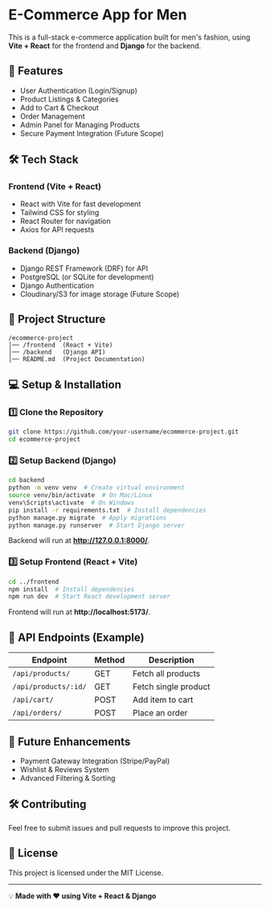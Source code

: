 # E-Commerce App for Men

This is a full-stack e-commerce application built for men's fashion, using **Vite + React** for the frontend and **Django** for the backend.

## 🚀 Features
- User Authentication (Login/Signup)
- Product Listings & Categories
- Add to Cart & Checkout
- Order Management
- Admin Panel for Managing Products
- Secure Payment Integration (Future Scope)

## 🛠 Tech Stack
### **Frontend (Vite + React)**
- React with Vite for fast development
- Tailwind CSS for styling
- React Router for navigation
- Axios for API requests

### **Backend (Django)**
- Django REST Framework (DRF) for API
- PostgreSQL (or SQLite for development)
- Django Authentication
- Cloudinary/S3 for image storage (Future Scope)

## 📂 Project Structure
```
/ecommerce-project
│── /frontend  (React + Vite)
│── /backend   (Django API)
│── README.md  (Project Documentation)
```

## 💻 Setup & Installation
### **1️⃣ Clone the Repository**
```sh
git clone https://github.com/your-username/ecommerce-project.git
cd ecommerce-project
```

### **2️⃣ Setup Backend (Django)**
```sh
cd backend
python -m venv venv  # Create virtual environment
source venv/bin/activate  # On Mac/Linux
venv\Scripts\activate  # On Windows
pip install -r requirements.txt  # Install dependencies
python manage.py migrate  # Apply migrations
python manage.py runserver  # Start Django server
```
Backend will run at **http://127.0.0.1:8000/**.

### **3️⃣ Setup Frontend (React + Vite)**
```sh
cd ../frontend
npm install  # Install dependencies
npm run dev  # Start React development server
```
Frontend will run at **http://localhost:5173/**.

## 📌 API Endpoints (Example)
| Endpoint        | Method | Description             |
|---------------|--------|-------------------------|
| `/api/products/` | GET    | Fetch all products      |
| `/api/products/:id/` | GET    | Fetch single product  |
| `/api/cart/`   | POST   | Add item to cart        |
| `/api/orders/` | POST   | Place an order          |

## 🚀 Future Enhancements
- Payment Gateway Integration (Stripe/PayPal)
- Wishlist & Reviews System
- Advanced Filtering & Sorting

## 🛠 Contributing
Feel free to submit issues and pull requests to improve this project.

## 📜 License
This project is licensed under the MIT License.

---
💡 **Made with ❤️ using Vite + React & Django**

